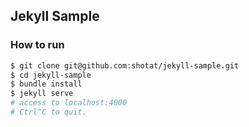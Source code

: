 ## Jekyll Sample

### How to run

```sh
$ git clone git@github.com:shotat/jekyll-sample.git
$ cd jekyll-sample
$ bundle install
$ jekyll serve
# access to localhost:4000
# Ctrl^C to quit.
```
